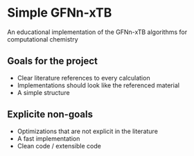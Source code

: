 # Simple GFNn-xTB
An educational implementation of the GFNn-xTB algorithms for computational chemistry

## Goals for the project
- Clear literature references to every calculation
- Implementations should look like the referenced material
- A simple structure

## Explicite non-goals
- Optimizations that are not explicit in the literature
- A fast implementation
- Clean code / extensible code

